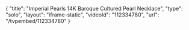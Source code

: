 {
    "title": "Imperial Pearls 14K Baroque Cultured Pearl Necklace",
    "type": "solo",
    "layout": "iframe-static",
    "videoId": "112334780",
    "url": "\/tvpembed\/112334780"
}